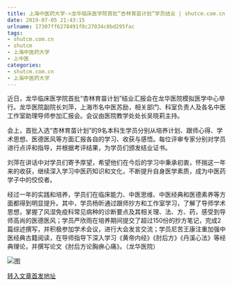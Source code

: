 ```yaml
---
title: 上海中医药大学->龙华临床医学院首批“杏林育苗计划”学员结业 | shutcm.com.cn
date: 2019-07-05 21:43:15
urlname: 17307ff6278491f8c27034c8bd295fac
tags: 
- shutcm.com.cn
- shutcm
- 上海中医药大学
- 上中医
categories:
- shutcm.com.cn
- 上海中医药大学
---
```



近日，龙华临床医学院首批“杏林育苗计划”结业汇报会在龙华医院模拟医学中心举行。龙华医院副院长刘萍，上海市名中医苏励，相关部门、科室负责人及各名中医工作室助理导师参加汇报会。会议由医院教学处处长吴晓莉主持。

会上，首批入选“杏林育苗计划”的9名本科生学员分别从培养计划、跟师心得、学术思想、医德医风等方面汇报各自的学习、收获与感悟。每位评审专家分别对学员进行点评和指导，并根据考评结果，为学员们颁发结业证书。

刘萍在讲话中对学员们寄予厚望，希望他们在今后的学习中秉承初衷，怀揣这一年来的收获，继续深入学习中医药知识和文化，不断提升自身医学素质，成为中医药学子中的佼佼者。

经过一年的实践和培养，学员们在临床能力、中医思维、中医经典和医德素养等方面都得到明显提升。其中，学员杨昕通过跟师抄方和工作室学习，了解了导师学术思想，掌握了风湿免疫科常见病种的诊断要点及其相关理、法、方、药，感受到导师高尚的医德医风；学员严欣雨在培养期间提交了超过150份的抄方笔记，完成2篇综述撰写，并积极参加学术会议，进行大会发言交流；学员尼苦王康注重加强中医经典古籍阅读，在导师指导下深入学习《黄帝内经》《肘后方》《丹溪心法》等经典理论，并撰写论文《肘后方论胸痹心痛》。（龙华医院）



![图](http://www.shutcm.edu.cn/_upload/article/images/23/bd/c3a18d4b43d0ba2c41585424ec99/32ddfda2-e4d3-425f-9eed-919a7f7e8533.jpg)

[转入文章首发地址](http://www.shutcm.edu.cn/2019/0705/c973a111656/page.htm)